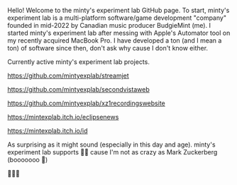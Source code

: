 Hello! Welcome to the minty's experiment lab GitHub page. To start, minty's experiment lab is a multi-platform software/game development "company" founded in mid-2022 by Canadian music producer BudgieMint (me). I started minty's experiment lab after messing with Apple's Automator tool on my recently acquired MacBook Pro. I have developed a ton (and I mean a ton) of software since then, don't ask why cause I don't know either. 

Currently active minty's experiment lab projects.

https://github.com/mintyexplab/streamjet

https://github.com/mintyexplab/secondvistaweb

https://github.com/mintyexplab/xz1recordingswebsite

https://mintexplab.itch.io/eclipsenews

https://mintexplab.itch.io/id


As surprising as it might sound (especially in this day and age). minty's experiment lab supports 🏳️‍🌈 cause I'm not as crazy as Mark Zuckerberg (booooooo 🤦)


💚🤍💙
